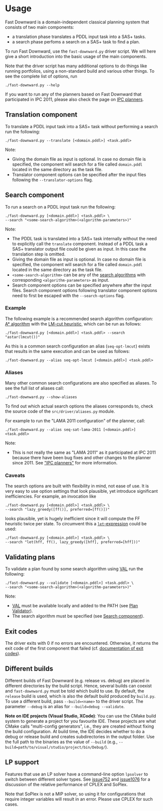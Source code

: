 # Usage

Fast Downward is a domain-independent classical planning system that consists of two main components:

-   a translation phase translates a PDDL input task into a SAS+ tasks. 
-   a search phase perfoms a search on a SAS+ task to find a plan.

To run Fast Downward, use the `fast-downward.py` driver script.
We will here give a short introduction into the basic usage of the main components. 

Note that the driver script has many additional options to do things like running portfolios, using a non-standard build and various other
things. To see the complete list of options, run

    ./fast-downward.py --help

If you want to run any of the planners based on Fast Downward that
participated in IPC 2011, please also check the page on
[IPC planners](ipc-planners.md).

## Translation component
To translate a PDDL input task into a SAS+ task without performing a search run the following:

    ./fast-downward.py --translate [<domain.pddl>] <task.pddl>

Note:

-   Giving the domain file as input is optional. 
    In case no domain file is specified, the component will search for a file called `domain.pddl` located in the same directory as the task file. 
-   Translator component options can be specified after the input files following the `--translator-options` flag.

## Search component
To run a search on a PDDL input task run the following:

    ./fast-downward.py [<domain.pddl>] <task.pddl> \
    --search "<some-search-algorithm>(<algorithm-parameters>)"

Note:

-   The PDDL task is translated into a SAS+ task internally without the need to explicitly call the `translate` component.
    Instead of a PDDL task a SAS+ translator output file could be given as input. In this case the translation step is omitted.
-   Giving the domain file as input is optional. 
    In case no domain file is specified, the component will search for a file called `domain.pddl` located in the same directory as the task file. 
-   `<some-search-algorithm>` can be any of the [search algorithms](search/SearchAlgorithm.md) with corresponding `<algorithm-parameters>` as input.
-   Search component options can be specified anywhere after the input files. 
    Search component options following translator component options need to first be escaped with the `--search-options` flag.

### Example

The following example is a recommended search algorithm configuration:
[A* algorithm](search/SearchAlgorithm/#a_search_eager) with the [LM-cut heuristic](search/Evaluator/#landmark-cut_heuristic), which can be run as follows:

    ./fast-downward.py [<domain.pddl>] <task.pddl> --search "astar(lmcut())"

As this is a common search configuration an alias (`seq-opt-lmcut`) exists that results in the same execution and can be used as follows:

    ./fast-downward.py --alias seq-opt-lmcut [<domain.pddl>] <task.pddl>

### Aliases

Many other common search configurations are also specified as aliases. To see the full list of aliases call:

    ./fast-downward.py --show-aliases

To find out which actual search options the aliases corresponds to, check the source code of the `src/driver/aliases.py` module.

For example to run the "LAMA 2011 configuration" of the planner, call:

    ./fast-downward.py --alias seq-sat-lama-2011 [<domain.pddl>] <task.pddl> 

Note:

-   This is not really the same as "LAMA 2011" as it participated at IPC 2011
    because there have been bug fixes and other changes to the planner since 2011.
    See ["IPC planners"](ipc-planners.md) for more information. 

### Caveats

The search options are built with flexibility in mind, not ease of
use. It is very easy to use option settings that look plausible, yet
introduce significant inefficiencies. For example, an invocation like

    ./fast-downward.py [<domain.pddl>] <task.pddl> \
    --search "lazy_greedy([ff()], preferred=[ff()])"

looks plausible, yet is hugely inefficient since it will compute the FF
heuristic twice per state. To circumvent this a [`let`-expression](search-plugin-syntax.md#variables_as_parameters) could be used:

    ./fast-downward.py [<domain.pddl>] <task.pddl> \
    --search "let(hff, ff(), lazy_greedy([hff], preferred=[hff]))"

## Validating plans
To validate a plan found by some search algorithm using [VAL](https://github.com/KCL-Planning/VAL) run the following:

    ./fast-downward.py --validate [<domain.pddl>] <task.pddl> \
    --search "<some-search-algorithm>(<algorithm-parameters>)"

Note:

-   [VAL](https://github.com/KCL-Planning/VAL) must be available locally and added to the PATH (see [Plan Validator](https://github.com/aibasel/downward/blob/main/BUILD.md#optional-plan-validator)).
-   The search algorithm must be specified (see [Search component](#search_component)).

## Exit codes

The driver exits with 0 if no errors are encountered. Otherwise, it
returns the exit code of the first component that failed (cf. [documentation of
exit codes](exit-codes.md)).


## Different builds

Different builds of Fast Downward (e.g. release vs. debug) are placed in
different directories by the build script. Hence, several builds can
coexist and `fast-downward.py` must be told which build to use. By default, the
`release` build is used, which is also the default build produced by
`build.py`.  To use a different build, pass `--build=<name>` to the driver
script. The parameter `--debug` is an alias for `--build=debug --validate`.

**Note on IDE projects (Visual Studio, XCode)**: You can use the CMake
build system to generate a project for you favourite IDE. These projects
are what CMake calls "multi-config generators", i.e., they are created
without fixing the build configuration. At build time, the IDE decides
whether to do a debug or release build and creates subdirectories in the
output folder. Use the full path to the binaries as the value of
`--build` (e.g., `--build=path/to/visual/studio/project/bin/Debug/`).


## LP support

Features that use an LP solver have a command-line option `lpsolver`
to switch between different solver types. See
[issue752](http://issues.fast-downward.org/issue752) and
[issue1076](http://issues.fast-downward.org/issue1076) for a
discussion of the relative performance of CPLEX and SoPlex.

Note that SoPlex is not a MIP solver, so using it for configurations
that require integer variables will result in an error. Please use CPLEX
for such cases.
